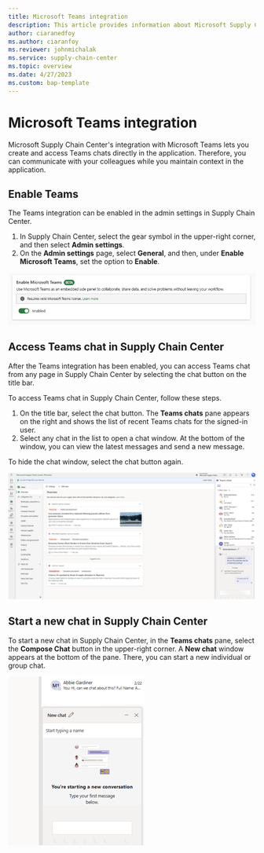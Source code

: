 ```yaml
---
title: Microsoft Teams integration
description: This article provides information about Microsoft Supply Chain Center's integration with Microsoft Teams.
author: ciaranedfoy
ms.author: ciaranfoy
ms.reviewer: johnmichalak
ms.service: supply-chain-center
ms.topic: overview
ms.date: 4/27/2023
ms.custom: bap-template
---
```


# Microsoft Teams integration

Microsoft Supply Chain Center's integration with Microsoft Teams lets you create and access Teams chats directly in the application. Therefore, you can communicate with your colleagues while you maintain context in the application.

## Enable Teams

The Teams integration can be enabled in the admin settings in Supply Chain Center.

1. In Supply Chain Center, select the gear symbol in the upper-right corner, and then select **Admin settings**.
1. On the **Admin settings** page, select **General**, and then, under **Enable Microsoft Teams**, set the option to **Enable**.

![Screenshot that shows the option for turning on the Teams integration on the Admin settings page.](media/enable_teams.png)

## Access Teams chat in Supply Chain Center

After the Teams integration has been enabled, you can access Teams chat from any page in Supply Chain Center by selecting the chat button on the title bar.

To access Teams chat in Supply Chain Center, follow these steps.

1. On the title bar, select the chat button. The **Teams chats** pane appears on the right and shows the list of recent Teams chats for the signed-in user.
1. Select any chat in the list to open a chat window. At the bottom of the window, you can view the latest messages and send a new message.

To hide the chat window, select the chat button again.

![Screenshot that shows the Teams integration enabled in a side pane in Supply Chain Center.](media/access_teams_in_mscc.png)

## Start a new chat in Supply Chain Center

To start a new chat in Supply Chain Center, in the **Teams chats** pane, select the **Compose Chat** button in the upper-right corner. A **New chat** window appears at the bottom of the pane. There, you can start a new individual or group chat.

![Screenshot that shows a New chat window in the Teams integration side pane.](media/start_new_chat_teams.png)
